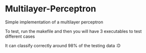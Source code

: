 # Multilayer-Perceptron
Simple implementation of a multilayer perceptron

To test, run the makefile and then you will have 3 executables to test different cases

It can classify correctly around 98% of the testing data :D
